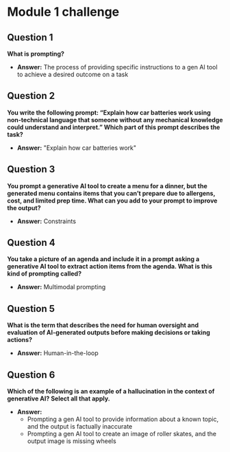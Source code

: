 # Module 1 challenge

## Question 1  
**What is prompting?**  
- **Answer:** The process of providing specific instructions to a gen AI tool to achieve a desired outcome on a task

## Question 2  
**You write the following prompt: “Explain how car batteries work using non-technical language that someone without any mechanical knowledge could understand and interpret.” Which part of this prompt describes the task?**  
- **Answer:** "Explain how car batteries work"

## Question 3  
**You prompt a generative AI tool to create a menu for a dinner, but the generated menu contains items that you can’t prepare due to allergens, cost, and limited prep time. What can you add to your prompt to improve the output?**  
- **Answer:** Constraints

## Question 4  
**You take a picture of an agenda and include it in a prompt asking a generative AI tool to extract action items from the agenda. What is this kind of prompting called?**  
- **Answer:** Multimodal prompting

## Question 5  
**What is the term that describes the need for human oversight and evaluation of AI-generated outputs before making decisions or taking actions?**  
- **Answer:** Human-in-the-loop

## Question 6  
**Which of the following is an example of a hallucination in the context of generative AI? Select all that apply.**  
- **Answer:**  
  - Prompting a gen AI tool to provide information about a known topic, and the output is factually inaccurate  
  - Prompting a gen AI tool to create an image of roller skates, and the output image is missing wheels
